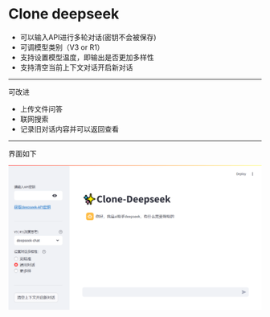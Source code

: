 # Clone deepseek
- 可以输入API进行多轮对话(密钥不会被保存)
- 可调模型类别（V3 or R1）
- 支持设置模型温度，即输出是否更加多样性
- 支持清空当前上下文对话开启新对话
---
可改进
- 上传文件问答
- 联网搜索
- 记录旧对话内容并可以返回查看
---
界面如下

![界面](.\img.png)